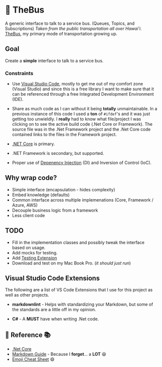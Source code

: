 # :bus: TheBus

A generic interface to talk to a service bus. (Queues, Topics, and Subscriptions) *Taken from the public transportation all over Hawai'i.*  [TheBus](http://www.thebus.org/), my primary mode of transportation growing up.

## Goal

Create a **simple** interface to talk to a service bus.

### Constraints

* Use [Visual Studio Code](https://code.visualstudio.com/), mostly to get me out of my comfort zone (Visual Studio) and since this is a free library I want to make sure that it can be referenced through a free Integrated Development Environment (IDE).

* Share as much code as I can without it being **totally** unmaintainable. In a previous instance of this code I used a **ton** of `#ifdef`'s and it was just getting too unwieldly. I **really** had to know what file/project I was clicking on to see the active build code (.Net Core or Framework).  The source file was in the .Net Framework project and the .Net Core code contained links to the files in the Framework project.

* [.NET Core](https://dotnet.microsoft.com/download/dotnet-core) is primary.

* .NET Framework is secondary, but supported.

* Proper use of [Depenency Injection](https://docs.microsoft.com/en-us/aspnet/core/fundamentals/dependency-injection) (DI) and Inversion of Control (IoC).

## Why wrap code?

* Simple interface (encapsulation - hides complexity)
* Embed knowledge (defaults)
* Common interface across multiple implemenations (Core, Framework / Azure, AWS)
* Decouple business logic from a framework
* Less client code

## TODO

* Fill in the implementation classes and possibly tweak the interface based on usage.
* Add mocks for testing.
* Add [Testing Extension](https://code.visualstudio.com/api/working-with-extensions/testing-extension)
* Download and test on my Mac Book Pro. (*it should just run*)

## Visual Studio Code Extensions

The following are a list of VS Code Extensions that I use for this project as well as other projects.

* **markdownlint** - Helps with standardizing your Markdown, but some of the standards are a little off in my opinion.

* **C#** - A **MUST** have when writing .Net code.

## :book: Reference :books:

* [.Net Core](https://docs.microsoft.com/en-us/dotnet/core/)
* [Markdown Guide](https://www.markdownguide.org/basic-syntax) - Because I **forget**...  a **LOT** :laughing:
* [Emoji Cheat Sheet](https://www.webfx.com/tools/emoji-cheat-sheet/) :smile: